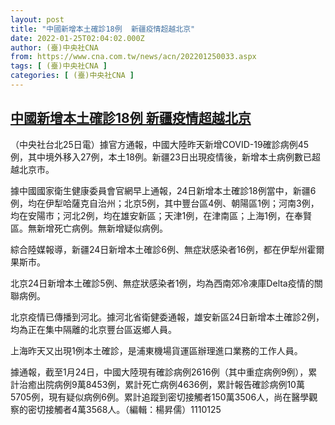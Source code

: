 ```yaml
---
layout: post
title: "中國新增本土確診18例  新疆疫情超越北京"
date: 2022-01-25T02:04:02.000Z
author: (臺)中央社CNA
from: https://www.cna.com.tw/news/acn/202201250033.aspx
tags: [ (臺)中央社CNA ]
categories: [ (臺)中央社CNA ]
---
```

<!--1643076242000-->
[中國新增本土確診18例  新疆疫情超越北京](https://www.cna.com.tw/news/acn/202201250033.aspx)
------

<div>
<div></div><div><p>（中央社台北25日電）據官方通報，中國大陸昨天新增COVID-19確診病例45例，其中境外移入27例，本土18例。新疆23日出現疫情後，新增本土病例數已超越北京市。</p><p>據中國國家衛生健康委員會官網早上通報，24日新增本土確診18例當中，新疆6例，均在伊犁哈薩克自治州；北京5例，其中豐台區4例、朝陽區1例；河南3例，均在安陽市；河北2例，均在雄安新區；天津1例，在津南區；上海1例，在奉賢區。無新增死亡病例。無新增疑似病例。</p><p>綜合陸媒報導，新疆24日新增本土確診6例、無症狀感染者16例，都在伊犁州霍爾果斯市。</p><p>北京24日新增本土確診5例、無症狀感染者1例，均為西南郊冷凍庫Delta疫情的關聯病例。</p><p>北京疫情已傳播到河北。據河北省衛健委通報，雄安新區24日新增本土確診2例，均為正在集中隔離的北京豐台區返鄉人員。</p><p>上海昨天又出現1例本土確診，是浦東機場貨運區辦理進口業務的工作人員。</p><p>據通報，截至1月24日，中國大陸現有確診病例2616例（其中重症病例9例），累計治癒出院病例9萬8453例，累計死亡病例4636例，累計報告確診病例10萬5705例，現有疑似病例6例。累計追蹤到密切接觸者150萬3506人，尚在醫學觀察的密切接觸者4萬3568人。（編輯：楊昇儒）1110125</p></div>
</div>

